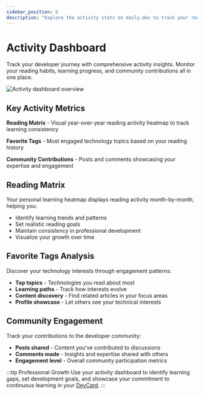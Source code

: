 ```yaml
---
sidebar_position: 0
description: "Explore the activity stats on daily.dev to track your reading habits, favorite tags, earned badges, posts, and comments. Gain insights into your engagement and progress."
---
```


# Activity Dashboard

Track your developer journey with comprehensive activity insights. Monitor your reading habits, learning progress, and community contributions all in one place.

![Activity dashboard overview](https://github.com/user-attachments/assets/b414b6da-a901-4f1a-af7b-4c27782e7964)

## Key Activity Metrics

**Reading Matrix** - Visual year-over-year reading activity heatmap to track learning consistency  

**Favorite Tags** - Most engaged technology topics based on your reading history

**Community Contributions** - Posts and comments showcasing your expertise and engagement

## Reading Matrix

Your personal learning heatmap displays reading activity month-by-month, helping you:
- Identify learning trends and patterns
- Set realistic reading goals  
- Maintain consistency in professional development
- Visualize your growth over time

## Favorite Tags Analysis

Discover your technology interests through engagement patterns:
- **Top topics** - Technologies you read about most
- **Learning paths** - Track how interests evolve
- **Content discovery** - Find related articles in your focus areas
- **Profile showcase** - Let others see your technical interests

## Community Engagement

Track your contributions to the developer community:
- **Posts shared** - Content you've contributed to discussions
- **Comments made** - Insights and expertise shared with others
- **Engagement level** - Overall community participation metrics

:::tip Professional Growth
Use your activity dashboard to identify learning gaps, set development goals, and showcase your commitment to continuous learning in your [DevCard](your-profile/devcard.md).
:::
